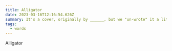 ```yaml
---
title: Alligator
date: 2023-03-16T12:16:54.626Z
summary: It's a cover, originally by ______, but we "un-wrote" it a little bit more from how they did it.
tags:
  - words
---
```


Alligator
